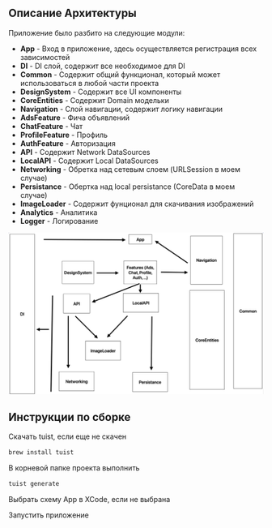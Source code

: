 ## Описание Архитектуры

Приложение было разбито на следующие модули:
* **App** - Вход в приложение, здесь осуществляется регистрация всех зависимостей
* **DI** - DI слой, содержит все необходимое для DI
* **Common** - Содержит общий функционал, который может использоваться в любой части проекта
* **DesignSystem** - Содержит все UI компоненты
* **CoreEntities** - Содержит Domain модельки
* **Navigation** - Слой навигации, содержит логику навигации
* **AdsFeature** - Фича объявлений
* **ChatFeature** - Чат
* **ProfileFeature** - Профиль
* **AuthFeature** - Авторизация
* **API** - Содержит Network DataSources
* **LocalAPI** - Содержит Local DataSources
* **Networking** - Обретка над сетевым слоем (URLSession в моем случае)
* **Persistance** - Обертка над local persistance (CoreData в моем случае)
* **ImageLoader** - Содержит фунционал для скачивания изображений
* **Analytics** - Аналитика
* **Logger** - Логирование

<img src="https://github.com/ReFon-team/ReFon/blob/master/Screens/modules.png" alt="Modules scheme">

## Инструкции по сборке

Скачать tuist, если еще не скачен

```bash
brew install tuist
```

В корневой папке проекта выполнить

```bash
tuist generate
```

Выбрать схему App в XCodе, если не выбрана

Запустить приложение